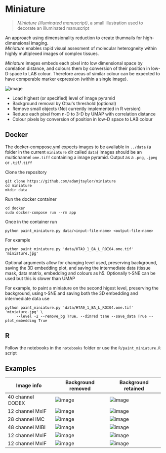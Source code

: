 # Miniature

> *Miniature (illuminated manuscript)*, a small illustration used to decorate an illuminated manuscript

An approach using dimensionality reduction to create thumnails for high-dimensional imaging.  
*Miniature* enables rapid visual assesment of molecular heterogneity within highly multiplexed images of complex tissues.

*Miniature* images embeds each pixel into low dimensional space by corelation distance, and colours them by conversion of their position in low-D space to LAB colour. Therefore areas of similar colour can be expected to have comperable marker expression (within a single image).

![image](https://user-images.githubusercontent.com/14945787/127400268-b6345cf4-a90c-4d77-9f83-6889de6763a5.png)

- Load highest (or specified) level of image pyramid
- Background removal by Otsu's threshold (optional)
- Remove small objects (Not currently implemented in R version)
- Reduce each pixel from n-D to 3-D by UMAP with correlation distance 
- Colour pixels by conversion of position in low-D space to LAB colour

## Docker

The docker-comppose.yml expects images to be avaliable in `../data` (a folder in the current `miniature` dir called `data`)
Images should be an multichannel `ome.tiff` containing a image pyramid. 
Output as a `.png`, `.jpeg` or `.tif`/`.tiff`

Clone the repository
```
git clone https://github.com/adamjtaylor/miniature
cd miniature
mkdir data
```
Run the docker container
```
cd docker
sudo docker-compose run --rm app
```

Once in the container run
```
python paint_miniature.py data/<input-file-name> <output-file-name>
```

For example

```
python paint_miniature.py 'data/HTA9_1_BA_L_ROI04.ome.tif' 'miniature.jpg'

```

Optional arguments allow for changing level used, preserving background, saving the 3D embedding plot, and saving the intermediate data (tissue mask, data matrix, embedding and colours as h5. Optionally t-SNE can be used but this is slower than UMAP

For example, to paint a miniature on the second higest level, preserving the background, using t-SNE and saving both the 3D embedding and intermediate data use

```
python paint_miniature.py 'data/HTA9_1_BA_L_ROI04.ome.tif' 'miniature.jpg' \
     --level -2 --remove_bg True, --dimred tsne --save_data True --plot_embedding True
````


## R
Follow the notebooks in the `notebooks` folder or use the `R/paint_miniature.R` script

## Examples

Image info | Background removed | Background retained |
---- | ---- | --- |
 40 channel CODEX | ![image](https://user-images.githubusercontent.com/14945787/127377527-1d93913e-5ca0-4115-9e78-4fc49fee0d93.png) | ![image](https://user-images.githubusercontent.com/14945787/127377555-f33270f7-bddc-4af1-8ff8-aac46c634a5b.png) |
 12 channel MxIF | ![image](https://user-images.githubusercontent.com/14945787/127377665-fe4a7dbd-2847-4a7c-9688-1928a65159a3.png) | ![image](https://user-images.githubusercontent.com/14945787/127377625-ae88c1da-c647-47f7-ab3d-8f627f2ebf2d.png) |
 28 channel IMC | ![image](https://user-images.githubusercontent.com/14945787/127378069-0f15d759-bb71-4a13-97c4-126efffa60af.png) | ![image](https://user-images.githubusercontent.com/14945787/127378051-634836b3-972f-4bae-bc4a-fdc05ded048b.png) |
 48 channel MIBI | ![image](https://user-images.githubusercontent.com/14945787/127505192-45cf2c1c-2596-4a80-975c-1a926cfdf357.png) | ![image](https://user-images.githubusercontent.com/14945787/127505226-d6d160a6-10c3-4cbf-8bea-82f870932a66.png) |
 12 channel MxIF | ![image](https://user-images.githubusercontent.com/14945787/127377800-c6351c50-f957-4154-8e47-fd83c1c6f202.png) | ![image](https://user-images.githubusercontent.com/14945787/127377769-013602da-17cd-4be2-bf32-c408b400abe0.png) |
 12 channel MxIF | ![image](https://user-images.githubusercontent.com/14945787/127377898-3639b4b1-54c1-4e0a-847a-f87f5fea7527.png) | ![image](https://user-images.githubusercontent.com/14945787/127377986-1bdfc4e1-5b9d-48a9-86ea-3c1e266f7d6e.png) |
 

